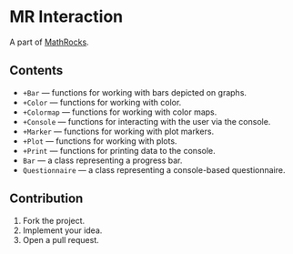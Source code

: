 # MR Interaction

A part of [MathRocks](https://github.com/MathRocks/MathRocks).

## Contents

* `+Bar` — functions for working with bars depicted on graphs.
* `+Color` — functions for working with color.
* `+Colormap` — functions for working with color maps.
* `+Console` — functions for interacting with the user via the console.
* `+Marker` — functions for working with plot markers.
* `+Plot` — functions for working with plots.
* `+Print` — functions for printing data to the console.
* `Bar` — a class representing a progress bar.
* `Questionnaire` — a class representing a console-based questionnaire.

## Contribution

1. Fork the project.
2. Implement your idea.
3. Open a pull request.

